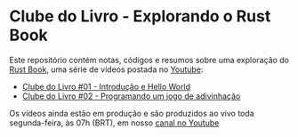 # Clube do Livro - Explorando o Rust Book
Este repositório contém notas, códigos e resumos sobre uma exploração do [Rust Book](https://doc.rust-lang.org/book/), uma série de vídeos postada no [Youtube](https://www.youtube.com/channel/UCxNiAlJpJPaRo80lOn1fstQ):

- [Clube do Livro #01 - Introdução e Hello World](https://www.youtube.com/watch?v=CdQv9awFeYk)
- [Clube do Livro #02 - Programando um jogo de adivinhação](https://www.youtube.com/watch?v=85JZHiyTEHQ)

Os vídeos ainda estão em produção e são produzidos ao vivo toda segunda-feira, às 07h (BRT), em nosso [canal no Youtube](https://www.youtube.com/channel/UCxNiAlJpJPaRo80lOn1fstQ)